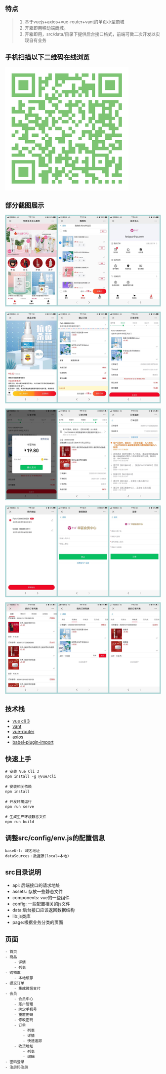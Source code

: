 ## 特点
> 1. 基于vuejs+axios+vue-router+vant的单页小型商城
> 2. 开箱即用移动端商城。
> 3. 开箱即用，src/data/目录下提供后台接口格式，前端可做二次开发以实现自有业务

## 手机扫描以下二维码在线浏览

![](./docs/static/simplemallurl.png)

## 部分截图展示  

![](./docs/static/home.jpg)

![](./docs/static/productDetail.jpg)

![](./docs/static/orderdetail.jpg)

![](./docs/static/login.jpg)

![](./docs/static/orderlist.jpg)

## 技术栈

- [vue cli 3](https://cli.vuejs.org/zh/guide/installation.html)
- [vant](https://github.com/youzan/vant)
- [vue-router](https://router.vuejs.org/zh/installation.html)
- [axios](https://github.com/axios/axios)
- [babel-plugin-import](https://github.com/ant-design/babel-plugin-import)


## 快速上手

```
# 安装 Vue Cli 3
npm install -g @vue/cli

# 安装相关依赖
npm install

# 开发环境运行
npm run serve

# 生成生产环境静态文件
npm run build
```

## 调整src/config/env.js的配置信息
```
baseUrl: 域名地址
dataSources：数据源(local=本地)
```
## src目录说明
- api: 后端接口的请求地址
- assets: 存放一些静态文件
- components: vue的一些组件
- config: 一些配置相关的js文件
- data:后台接口应该返回数据结构
- lib:js类库 
- page:根据业务分类的页面
## 页面
```
- 首页
- 商品
    - 详情
    - 列表
- 购物车
    - 本地缓存
- 提交订单
    - 集成微信支付
- 会员
    - 会员中心
    - 账户管理
	- 绑定手机号
	- 重置密码
	- 修改密码
    - 订单
        - 列表
        - 详情
        - 快递追踪
    - 收货地址
        - 列表
        - 编辑
- 密码登录
- 注册码注册


```

